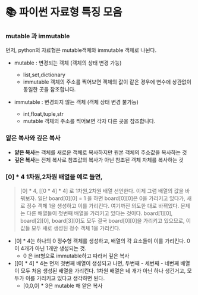 # 📚 파이썬 자료형 특징 모음

### mutable 과 immutable

먼저, python의 자료형은 mutable객체와 immutable 객체로 나뉜다.

- mutable : 변경되는 객체 (객체의 상태 변경 가능)
    - list,set,dictionary
    - immutable 객체의 주소를 찍어보면 객체의 값이 같은 경우에 변수에 상관없이 동일한 곳을 참조합니다. 

- immutable : 변경되지 않는 객체 (객체 상태 변경 불가능)
    - int,float,tuple,str
    - mutable 객체의 주소를 찍어보면 각자 다른 곳을 참조합니다.


### 얕은 복사와 깊은 복사

- **얕은 복사**는 객체를 새로운 객체로 복사하지만 원본 객체의 주소값을 복사하는 것
- **깊은 복사**는 전체 복사로 참조값의 복사가 아닌 참조된 객체 자체를 복사하는 것

### [0] * 4 1차원,2차원 배열을 예로 들면,

> [0] * 4, [[0 * 4] * 4] 로 1차원,2차원 배열 선언한다. 
이제 그럼 배열의 값을 바꿔보자. 일단 board[0][0] = 1 을 하면 board[0][0]은 0을 가리키고 있다가, 새로 정수 객체 1을 생성하고 이를 가리킨다. 
여기까진 의도한 대로 바뀌었다. 문제는 다른 배열들이 첫번째 배열을 가리키고 있다는 것이다. board[1][0], board[2][0], board[3][0]도 모두 결국 board[0][0]을 가리키고 있으므로, 이 값들 모두 새로 생성된 정수 객체 1을 가리킨다.
> 

- [0] * 4는 하나의 0 정수형 객체를 생성하고, 배열의 각 요소들이 이를 가리킨다. 0이 4개가 아닌 1개만 생성되는 것.
    - 0 은 int형으로 immutable하고 따라서 깊은 복사
- [[0] * 4] * 4는 먼저 첫번째 배열이 생성되고 나면, 두번째 - 세번째 - 네번째 배열이 모두 처음 생성된 배열을 가리킨다. 1차원 배열은 네 개가 아닌 하나 생긴거고, 모두가 이를 가리키고 있다고 생각하면 된다.
    - [0,0,0] * 3은 mutable 해 얕은 복사